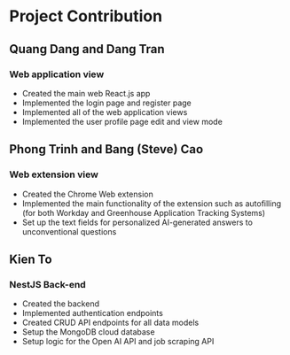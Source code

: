 # Project Contribution 

## Quang Dang and Dang Tran 

### Web application view

- Created the main web React.js app
- Implemented the login page and register page
- Implemented all of the web application views
- Implemented the user profile page edit and view mode

## Phong Trinh and Bang (Steve) Cao

### Web extension view

- Created the Chrome Web extension 
- Implemented the main functionality of the extension such as autofilling (for both Workday and Greenhouse Application Tracking Systems)
- Set up the text fields for personalized AI-generated answers to unconventional questions 

## Kien To

### NestJS Back-end

- Created the backend
- Implemented authentication endpoints
- Created CRUD API endpoints for all data models
- Setup the MongoDB cloud database
- Setup logic for the Open AI API and job scraping API



